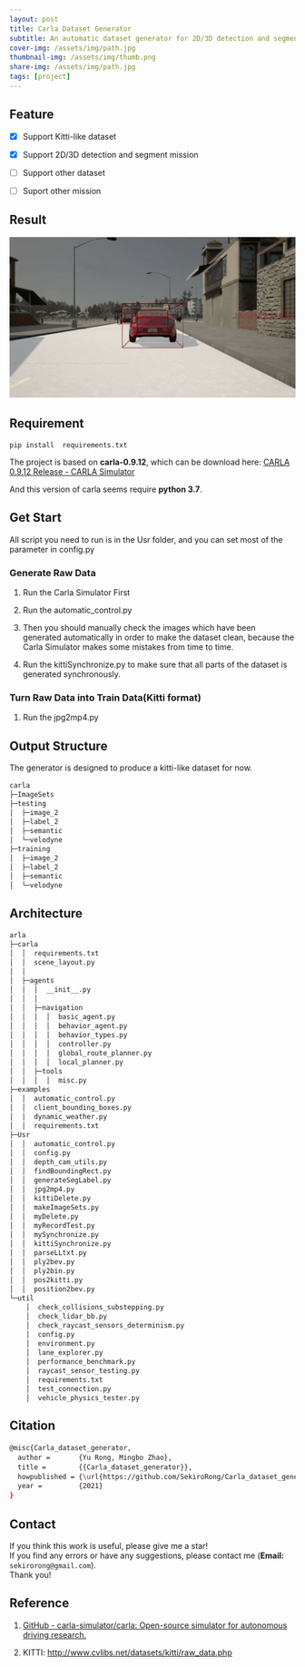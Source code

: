 ```yaml
---
layout: post
title: Carla Dataset Generator
subtitle: An automatic dataset generator for 2D/3D detection and segment mission based on Carla Simulator.
cover-img: /assets/img/path.jpg
thumbnail-img: /assets/img/thumb.png
share-img: /assets/img/path.jpg
tags: [project]
---
```


## Feature

- [x] Support Kitti-like dataset

- [x] Support 2D/3D detection and segment mission

- [ ] Support other dataset

- [ ] Suport other mission

## Result

![output.gif](/assets/img/output.gif)

## Requirement

```
pip install  requirements.txt
```

The project is based on **carla-0.9.12**, which can be download here: [CARLA 0.9.12 Release - CARLA Simulator](http://carla.org/2021/08/02/release-0.9.12/)

And this version of carla seems require **python 3.7**.

## Get Start

All script you need to run is in the Usr folder, and you can set most of the parameter in config.py

### Generate Raw Data

1. Run the Carla Simulator First

2. Run the automatic_control.py

3. Then you should manually check the images which have been generated automatically in order to make the dataset clean, because the Carla Simulator makes some mistakes from time to time.

4. Run the kittiSynchronize.py to make sure that all parts of the dataset is generated synchronously.

### Turn Raw Data into Train Data(Kitti format)

1. Run the jpg2mp4.py

## Output Structure

The generator is designed to produce a kitti-like dataset for now.

```
carla
├─ImageSets
├─testing
│  ├─image_2
│  ├─label_2
│  ├─semantic
│  └─velodyne
├─training
│  ├─image_2
│  ├─label_2
│  ├─semantic
│  └─velodyne
```

## Architecture

```
arla  
├─carla
│  │  requirements.txt
│  │  scene_layout.py
│  │  
│  ├─agents
│  │  │  __init__.py
│  │  │  
│  │  ├─navigation
│  │  │  │  basic_agent.py
│  │  │  │  behavior_agent.py
│  │  │  │  behavior_types.py
│  │  │  │  controller.py
│  │  │  │  global_route_planner.py
│  │  │  │  local_planner.py         
│  │  ├─tools
│  │  │  │  misc.py     
├─examples
│  │  automatic_control.py
│  │  client_bounding_boxes.py
│  │  dynamic_weather.py
│  │  requirements.txt       
├─Usr
│  │  automatic_control.py
│  │  config.py
│  │  depth_cam_utils.py
│  │  findBoundingRect.py
│  │  generateSegLabel.py
│  │  jpg2mp4.py
│  │  kittiDelete.py
│  │  makeImageSets.py
│  │  myDelete.py
│  │  myRecordTest.py
│  │  mySynchronize.py
│  │  kittiSynchronize.py
│  │  parseLLtxt.py
│  │  ply2bev.py
│  │  ply2bin.py
│  │  pos2kitti.py
│  │  position2bev.py         
└─util
    │  check_collisions_substepping.py
    │  check_lidar_bb.py
    │  check_raycast_sensors_determinism.py
    │  config.py
    │  environment.py
    │  lane_explorer.py
    │  performance_benchmark.py
    │  raycast_sensor_testing.py
    │  requirements.txt
    │  test_connection.py
    │  vehicle_physics_tester.py
```

## Citation

```bash
@misc{Carla_dataset_generator,
  author =       {Yu Rong, Mingbo Zhao},
  title =        {{Carla_dataset_generator}},
  howpublished = {\url{https://github.com/SekiroRong/Carla_dataset_generator}},
  year =         {2021}
}
```

## Contact

If you think this work is useful, please give me a star!  
If you find any errors or have any suggestions, please contact me (**Email:** `sekirorong@gmail.com`).  
Thank you!

## Reference

1. [GitHub - carla-simulator/carla: Open-source simulator for autonomous driving research.](https://github.com/carla-simulator/carla)

2. KITTI: http://www.cvlibs.net/datasets/kitti/raw_data.php
